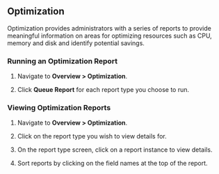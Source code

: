 ## Optimization

Optimization provides administrators with a series of reports to provide
meaningful information on areas for optimizing resources such as CPU,
memory and disk and identify potential savings.

### Running an Optimization Report

1.  Navigate to **Overview > Optimization**.

2.  Click **Queue Report** for each report type you choose to run.

### Viewing Optimization Reports

1.  Navigate to **Overview > Optimization**.

2.  Click on the report type you wish to view details for.

3.  On the report type screen, click on a report instance to view
    details.

4.  Sort reports by clicking on the field names at the top of the
    report.
